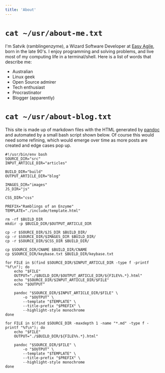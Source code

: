 ```yaml
---
title: 'About'
---
```


# `cat ~/usr/about-me.txt` #
I'm Satvik (ramblingenzyme), a Wizard Software Developer at [Easy Agile](https://easyagile.com/), born in the late 90's.
I enjoy programming and solving problems, and live most of my computing life in a terminal/shell.
Here is a list of words that describe me:

* Australian
* Linux geek
* Open Source admirer
* Tech enthusiast
* Procrastinator
* Blogger (apparently)


# `cat ~/usr/about-blog.txt` #
This site is made up of markdown files with the HTML generated by [pandoc](http://pandoc.org/) and automated by a small bash script shown below.
Of course this would need some refining, which would emerge over time as more posts are created and edge cases pop up.
```{.cpp}
#!/usr/bin/env bash
SOURCE_DIR="src"
INPUT_ARTICLE_DIR="articles"

BUILD_DIR="build"
OUTPUT_ARTICLE_DIR="blog"

IMAGES_DIR="images"
JS_DIR="js"

CSS_DIR="css"

PREFIX="Ramblings of an Enzyme"
TEMPLATE="./include/template.html"

rm -rf $BUILD_DIR
mkdir -p $BUILD_DIR/$OUTPUT_ARTICLE_DIR

cp -r $SOURCE_DIR/$JS_DIR $BUILD_DIR/
cp -r $SOURCE_DIR/$IMAGES_DIR $BUILD_DIR/
cp -r $SOURCE_DIR/$CSS_DIR $BUILD_DIR/

cp $SOURCE_DIR/CNAME $BUILD_DIR/CNAME
cp $SOURCE_DIR/keybase.txt $BUILD_DIR/keybase.txt

for FILE in $(find $SOURCE_DIR/$INPUT_ARTICLE_DIR -type f -printf "%f\n"); do
    echo "$FILE"
    OUTPUT="./$BUILD_DIR/$OUTPUT_ARTICLE_DIR/${FILE%%.*}.html"
    echo "$SOURCE_DIR/$INPUT_ARTICLE_DIR/$FILE"
    echo "$OUTPUT"

    pandoc "$SOURCE_DIR/$INPUT_ARTICLE_DIR/$FILE" \
        -o "$OUTPUT" \
        --template "$TEMPLATE" \
        --title-prefix "$PREFIX" \
        --highlight-style monochrome
done

for FILE in $(find $SOURCE_DIR -maxdepth 1 -name "*.md" -type f -printf "%f\n"); do
    echo "$FILE"
    OUTPUT="./$BUILD_DIR/${FILE%%.*}.html"

    pandoc "$SOURCE_DIR/$FILE" \
        -o "$OUTPUT" \
        --template "$TEMPLATE" \
        --title-prefix "$PREFIX" \
        --highlight-style monochrome
done
```
